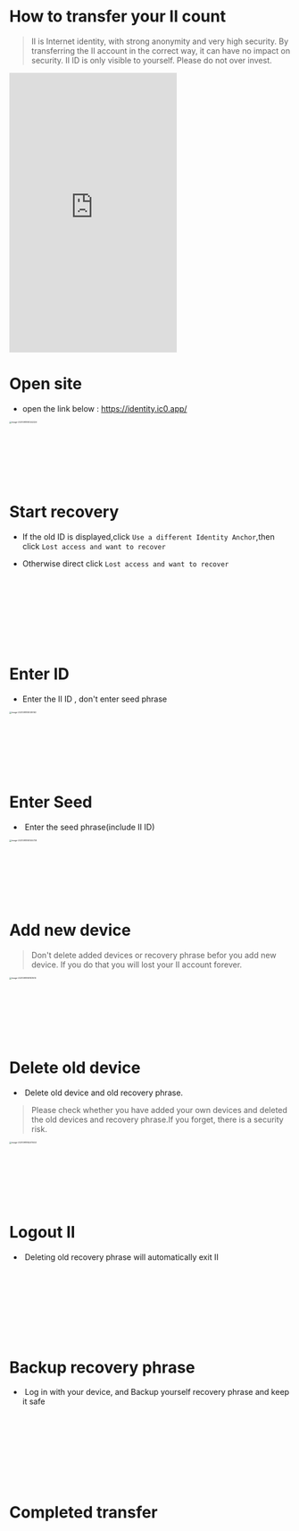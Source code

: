# How to transfer your II count

> II is Internet identity, with strong anonymity and very high security. By transferring the II account in the correct way, it can have no impact on security. II ID is only visible to yourself. Please do not over invest.



<iframe width="300" height="500" src="https://www.youtube.com/embed/iUOQiYFosW4" title="YouTube video player" frameborder="0" allow="accelerometer; autoplay; clipboard-write; encrypted-media; gyroscope; picture-in-picture" allowfullscreen></iframe>

# Open site

- open the link below : https://identity.ic0.app/

<img src="https://tva1.sinaimg.cn/large/008i3skNgy1guqu6k4t27j60o60zu0uw02.jpg" alt="image-20210918161242224" style="zoom:25%;" />

<br/>

<br/>

<br/>

<br/>

<br/>

<br/>

<br/>

# Start recovery

- If the old ID is displayed,click `Use a different Identity Anchor`,then click `Lost access and want to recover`

- Otherwise direct click `Lost access and want to recover`

  <br/>

  <br/>

  <br/>

  <br/>

  <br/>

  <br/>

  <br/>

  

# Enter ID

- Enter the II ID , don't  enter  seed phrase

<img src="https://tva1.sinaimg.cn/large/008i3skNgy1guqucebtiyj60ow0hwdgm02.jpg" alt="image-20210918161416163" style="zoom:25%;" />



<br/>

<br/>

<br/>

<br/>

<br/>

<br/>

<br/>

# Enter Seed

- ​     Enter the seed phrase(include II ID)

<img src="https://tva1.sinaimg.cn/large/008i3skNgy1guquciee4nj60le0megmc02.jpg" alt="image-20210918161555738" style="zoom:25%;" />

<br/>

<br/>

<br/>

<br/>

<br/>

<br/>

<br/>

# Add new device

> Don't delete added devices or recovery phrase befor you add new device. If you do that you will lost your II account forever.

<img src="https://tva1.sinaimg.cn/large/008i3skNly1gukur9qaktj60pc12g76m02.jpg" alt="image-20210918161801610" style="zoom:25%;" />

<br/>

<br/>

<br/>

<br/>

<br/>

<br/>

<br/>

# Delete old device

- ​     Delete old device and  old recovery phrase.

> Please  check whether you have added your own devices and deleted the old devices and  recovery phrase.If you forget, there is a security risk.

<img src="https://tva1.sinaimg.cn/large/008i3skNgy1guqucygfkrj60oq1580v602.jpg" alt="image-20210918162411453" style="zoom:25%;" />

<br/>

<br/>

<br/>

<br/>

<br/>

<br/>

<br/>

# Logout II

- ​    Deleting old recovery phrase will automatically exit II

<br/>

<br/>

<br/>

<br/>

<br/>

<br/>

<br/>

# Backup recovery phrase

- ​    Log in with your device, and Backup yourself recovery phrase and keep it safe

<br/>

<br/>

<br/>

<br/>

<br/>

<br/>

<br/>

# Completed transfer

